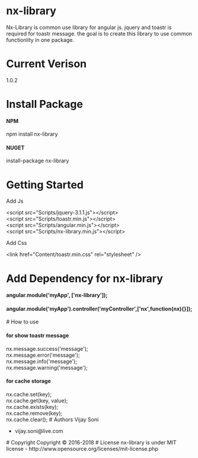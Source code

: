 # nx-library
Nx-Library is common use library for angular js. jquery and toastr is required for toastr message. the goal is to create this library
to use common functionlity in one package.

# Current Verison
1.0.2

# Install Package
 <h4>NPM</h4>
  npm install nx-library
 <h4>NUGET</h4>
  install-package nx-library
  
# Getting Started
<p>Add Js</p>
  &lt;script src=&quot;Scripts/jquery-3.1.1.js&quot;&gt;&lt;/script&gt;<br/>    
  &lt;script src=&quot;Scripts/toastr.min.js&quot;&gt;&lt;/script&gt;<br/> 
  &lt;script src=&quot;Scripts/angular.min.js&quot;&gt;&lt;/script&gt;<br/> 
  &lt;script src=&quot;Scripts/nx-library.min.js&quot;&gt;&lt;/script&gt;<br/> 
<p>Add Css</p>
  &lt;link href=&quot;Content/toastr.min.css&quot; rel=&quot;stylesheet&quot; /&gt;<br/>
  
# Add Dependency for nx-library
  <h4>angular.module('myApp', ['nx-library']);</h4>
  <h4>angular.module('myApp').controller('myController',['nx',function(nx){}]);</h4>
# How to use
  <h4>for show toastr message</h4>
  nx.message.success('message'); <br/>
  nx.message.error('message'); <br/>
  nx.message.info('message'); <br/>
  nx.message.warning('message'); 
  
  <h4>for cache storage</h4>
  nx.cache.set(key); <br/>
  nx.cache.get(key, value); <br/>
  nx.cache.exists(key); <br/>
  nx.cache.remove(key); <br/>
  nx.cache.clear(); 
# Authors
Vijay Soni 
<ul><li>vijay.soni@live.com</li></ul>
# Copyright
Copyright © 2016-2018
# License
nx-library is under MIT license - http://www.opensource.org/licenses/mit-license.php

  
